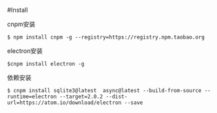 
#Install

cnpm安装

	$ npm install cnpm -g --registry=https://registry.npm.taobao.org
	
electron安装

	$cnpm install electron -g	
	
依赖安装

	$ cnpm install sqlite3@latest  async@latest --build-from-source --runtime=electron --target=2.0.2 --dist-url=https://atom.io/download/electron --save

